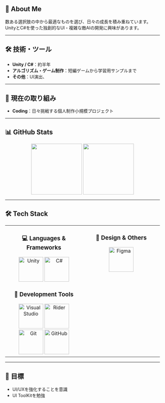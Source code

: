 ## 👋 About Me

数ある選択肢の中から最適なものを選び、日々の成長を積み重ねています。  
UnityとC#を使った独創的なUI・複雑な敵AIの開発に興味があります。

---

## 🛠 技術・ツール
- **Unity / C#**：約半年
- **アルゴリズム・ゲーム制作**：短編ゲームから学習用サンプルまで
- **その他**：UI演出、

---

## 🚀 現在の取り組み
- **Coding**：日々挑戦する個人制作小規模プロジェクト

---

## 📊 GitHub Stats

<p align="center">
  <img src="https://github-readme-stats.vercel.app/api?username=daimaruyama&show_icons=true&count_private=true&theme=radical" height="165"/>
  <img src="https://github-readme-stats.vercel.app/api/top-langs/?username=daimaruyama&layout=compact&theme=radical" height="165"/>
</p>

---

## 🛠️ **Tech Stack**

<table align="center">
<tr>
<td width="50%" align="center" valign="top">

### 💻 **Languages & Frameworks**
<div align="center">
<img src="https://skillicons.dev/icons?i=unity" width="80" height="80" alt="Unity"/>
<img src="https://skillicons.dev/icons?i=csharp" width="80" height="80" alt="C#"/>
</div>

### 🔧 **Development Tools**
<div align="center">
<img src="https://skillicons.dev/icons?i=visualstudio" width="80" height="80" alt="Visual Studio"/>
<img src="https://skillicons.dev/icons?i=rider" width="80" height="80" alt="Rider"/>
<img src="https://skillicons.dev/icons?i=git" width="80" height="80" alt="Git"/>
<img src="https://skillicons.dev/icons?i=github" width="80" height="80" alt="GitHub"/>
</div>

</td>
<td width="50%" align="center" valign="top">

### 🎨 **Design & Others**
<div align="center">
<img src="https://skillicons.dev/icons?i=figma" width="80" height="80" alt="Figma"/>
</div>

</td>
</tr>
</table>

---

## 🎯 目標
- UI/UXを強化することを意識
- UI ToolKitを勉強
